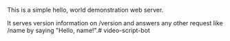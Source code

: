 This is a simple hello, world demonstration web server.

It serves version information on /version and answers any other request like /name by saying "Hello, name!".# video-script-bot
